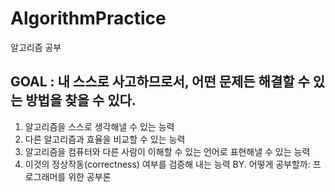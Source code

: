 # AlgorithmPractice
알고리즘 공부

## GOAL : 내 스스로 사고하므로서, 어떤 문제든 해결할 수 있는 방법을 찾을 수 있다.

1. 알고리즘을 스스로 생각해낼 수 있는 능력
2. 다른 알고리즘과 효율을 비교할 수 있는 능력
3. 알고리즘을 컴퓨터와 다른 사람이 이해할 수 있는 언어로 표현해낼 수 있는 능력
4. 이것의 정상작동(correctness) 여부를 검증해 내는 능력
BY. 어떻게 공부할까: 프로그래머를 위한 공부론
